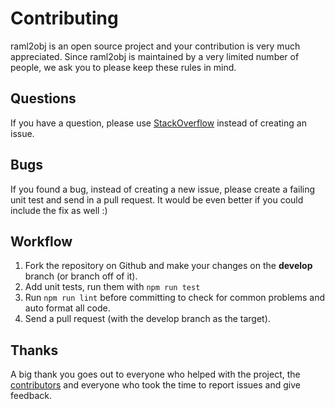 # Contributing
raml2obj is an open source project and your contribution is very much appreciated. Since raml2obj is
maintained by a very limited number of people, we ask you to please keep these rules in mind.

## Questions
If you have a question, please use [StackOverflow](http://stackoverflow.com/) instead of creating an issue.

## Bugs
If you found a bug, instead of creating a new issue, please create a failing unit test and send in a pull request.
It would be even better if you could include the fix as well :)

## Workflow
1. Fork the repository on Github and make your changes on the **develop** branch (or branch off of it).
3. Add unit tests, run them with `npm run test`
3. Run `npm run lint` before committing to check for common problems and auto format all code.
4. Send a pull request (with the develop branch as the target).

## Thanks
A big thank you goes out to everyone who helped with the project, the [contributors](https://github.com/raml2html/raml2obj/graphs/contributors)
and everyone who took the time to report issues and give feedback.
